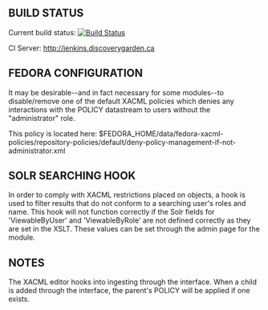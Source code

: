 BUILD STATUS
------------

Current build status:
[![Build Status](https://travis-ci.org/Islandora/islandora_xacml_editor.png?branch=7.x)](https://travis-ci.org/Islandora/islandora_xacml_editor)

CI Server:
http://jenkins.discoverygarden.ca

FEDORA CONFIGURATION
--------------------

It may be desirable--and in fact necessary for some modules--to disable/remove
one of the default XACML policies which denies any interactions with the
POLICY datastream to users without the "administrator" role.

This policy is located here:
$FEDORA_HOME/data/fedora-xacml-policies/repository-policies/default/deny-policy-management-if-not-administrator.xml

SOLR SEARCHING HOOK
-------------------

In order to comply with XACML restrictions placed on objects, a hook is used to filter results that do not conform to a searching user's roles and name.
This hook will not function correctly if the Solr fields for 'ViewableByUser' and 'ViewableByRole' are not defined correctly as they are set in the XSLT.
These values can be set through the admin page for the module.

NOTES
-----
The XACML editor hooks into ingesting through the interface. When a child is added through the interface, the parent's POLICY will be applied if one exists.
